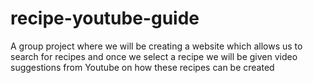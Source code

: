 # recipe-youtube-guide
A group project where we will be creating a website which allows us to search for recipes and once we select a recipe we will be given video suggestions from Youtube on how these recipes can be created 
